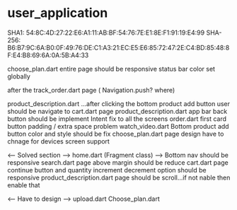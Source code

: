 # user_application
SHA1: 54:8C:4D:27:22:E6:A1:11:AB:BF:54:76:7E:E1:8E:F1:91:19:E4:99
SHA-256: B6:B7:9C:6A:B0:0F:49:76:DE:C1:A3:21:EC:E5:E6:85:72:47:2E:C4:BD:85:48:8F:E4:B8:69:6A:0A:5B:A4:33

choose_plan.dart entire page should be responsive
status bar color set globally

after the track_order.dart page ( Navigation.push? where)


product_description.dart ...after clicking the bottom product add button user should be navigate to cart.dart page
product_description.dart app bar back button should be implement 
Intent fix to all the screens 
order.dart first card button padding / extra space problem
watch_video.dart Bottom product add button color and style should be fix
choose_plan.dart page design have to chnage for devices screen support 




<-- Solved section -->
home.dart (Fragment class) --> Bottom nav should be responsive 
search.dart page above margin should be reduce
cart.dart page continue button and quantity increment decrement option should be responsive
product_description.dart page should be scroll...if not nable then enable that


<-- Have to design -->
upload.dart
Choose_plan.dart


